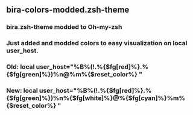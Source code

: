 ## bira-colors-modded.zsh-theme

### bira.zsh-theme modded to Oh-my-zsh

### Just added and modded colors to easy visualization on local user_host.

### Old: local user_host="%B%(!.%{$fg[red]%}.%{$fg[green]%})%n@%m%{$reset_color%} "

### New: local user_host="%B%(!.%{$fg[red]%}.%{$fg[green]%})%n%{$fg[white]%}@%{$fg[cyan]%}%m%{$reset_color%} "


